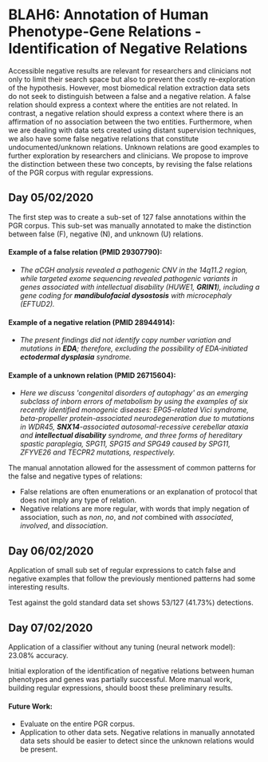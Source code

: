 # BLAH6: Annotation of Human Phenotype-Gene Relations - Identification of Negative Relations

Accessible negative results are relevant for researchers and clinicians not only to limit their search space but also to prevent the costly re-exploration of the hypothesis. However, most biomedical relation extraction data sets do not seek to distinguish between a false and a negative relation. A false relation should express a context where the entities are not related. In contrast, a negative relation should express a context where there is an affirmation of no association between the two entities. Furthermore, when we are dealing with data sets created using distant supervision techniques, we also have some false negative relations that constitute undocumented/unknown relations. Unknown relations are good examples to further exploration by researchers and clinicians. We propose to improve the distinction between these two concepts, by revising the false relations of the PGR corpus with regular expressions. 

## Day 05/02/2020
 
The first step was to create a sub-set of 127 false annotations within the PGR corpus. This sub-set was manually annotated to make the distinction between false (F), negative (N), and unknown (U) relations. 

#### Example of a false relation (PMID 29307790):

- *The aCGH analysis revealed a pathogenic CNV in the 14q11.2 region, while targeted exome sequencing revealed pathogenic variants in genes associated with intellectual disability (HUWE1, **GRIN1**), including a gene coding for **mandibulofacial dysostosis** with microcephaly (EFTUD2).*

#### Example of a negative relation (PMID 28944914):

- *The present findings did not identify copy number variation and mutations in **EDA**; therefore, excluding the possibility of EDA‑initiated **ectodermal dysplasia** syndrome.*

#### Example of a unknown relation (PMID 26715604):

- *Here we discuss 'congenital disorders of autophagy' as an emerging subclass of inborn errors of metabolism by using the examples of six recently identified monogenic diseases: EPG5-related Vici syndrome, beta-propeller protein-associated neurodegeneration due to mutations in WDR45, **SNX14**-associated autosomal-recessive cerebellar ataxia and **intellectual disability** syndrome, and three forms of hereditary spastic paraplegia, SPG11, SPG15 and SPG49 caused by SPG11, ZFYVE26 and TECPR2 mutations, respectively.*

The manual annotation allowed for the assessment of common patterns for the false and negative types of relations:

- False relations are often enumerations or an explanation of protocol that does not imply any type of relation. 
- Negative relations are more regular, with words that imply negation of association, such as *non*, *no*, and *not* combined with *associated*, *involved*, and *dissociation*.

## Day 06/02/2020
 
Application of small sub set of regular expressions to catch false and negative examples that follow the previously mentioned patterns had some interesting results.

Test against the gold standard data set shows 53/127 (41.73%) detections.

## Day 07/02/2020

Application of a classifier without any tuning (neural network model): 23.08% accuracy.

Initial exploration of the identification of negative relations between human phenotypes and genes was partially successful. More manual work, building regular expressions, should boost these preliminary results.

#### Future Work:

- Evaluate on the entire PGR corpus.
- Application to other data sets. Negative relations in manually annotated data sets should be easier to detect since the unknown relations would be present. 
